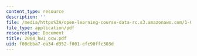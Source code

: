 ```yaml
---
content_type: resource
description: ''
file: /media/https%3A/open-learning-course-data-rc.s3.amazonaws.com/1-054-mechanics-and-design-of-concrete-structures-spring-2004/f00dbba7ea34d352f001efc90ffc303d_2004_hw1_ocw.pdf
file_type: application/pdf
resourcetype: Document
title: 2004_hw1_ocw.pdf
uid: f00dbba7-ea34-d352-f001-efc90ffc303d
---
```

